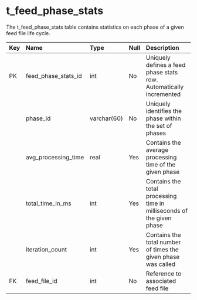 # t\_feed\_phase\_stats #

The t\_feed\_phase\_stats table contains statistics on each phase of a given feed file life cycle.

| **Key** | **Name** | **Type** | **Null** | **Description** |
|:--------|:---------|:---------|:---------|:----------------|
| PK      | feed\_phase\_stats\_id | int      | No       | Uniquely defines a feed phase stats row. Automatically incremented |
|         | phase\_id | varchar(60) | No       | Uniquely identifies the phase within the set of phases |
|         | avg\_processing\_time | real     | Yes      | Contains the average processing time of the given phase  |
|         | total\_time\_in\_ms | int      | Yes      | Contains the total processing time in milliseconds of the given phase  |
|         | iteration\_count | int      | Yes      | Contains the total number of times the given phase was called |
| FK      | feed\_file\_id | int      | No       | Reference to associated feed file |